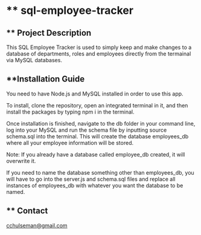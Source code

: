 # ** sql-employee-tracker

## ** Project Description
This SQL Employee Tracker is used to simply keep and make changes to a database of departments, roles and employees directly from the termainal via MySQL databases.

## **Installation Guide
You need to have Node.js and MySQL installed in order to use this app.

To install, clone the repository, open an integrated terminal in it, and then install the packages by typing npm i in the terminal.

Once installation is finished, navigate to the db folder in your command line, log into your MySQL and run the schema file by inputting source schema.sql into the terminal. This will create the database employees_db where all your employee information will be stored.

Note: If you already have a database  called employee_db created, it will overwrite it.

If you need to name the database something other than employees_db, you will have to go into the server.js and schema.sql files and replace all instances of employees_db with whatever you want the database to be named.


## ** Contact
cchulseman@gmail.com
